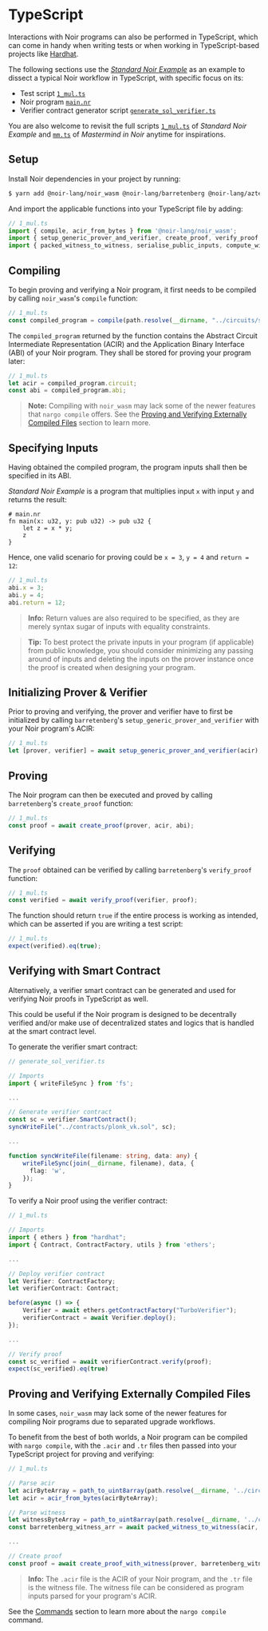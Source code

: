 # TypeScript

Interactions with Noir programs can also be performed in TypeScript, which can come in handy when writing tests or when working in TypeScript-based projects like [Hardhat].

The following sections use the [_Standard Noir Example_] as an example to dissect a typical Noir workflow in TypeScript, with specific focus on its:

- Test script [`1_mul.ts`]
- Noir program [`main.nr`]
- Verifier contract generator script [`generate_sol_verifier.ts`]

You are also welcome to revisit the full scripts [`1_mul.ts`] of _Standard Noir Example_ and [`mm.ts`] of _Mastermind in Noir_ anytime for inspirations.

[Hardhat]: https://hardhat.org/
[_Standard Noir Example_]: https://github.com/vezenovm/basic_mul_noir_example
[`1_mul.ts`]: https://github.com/vezenovm/basic_mul_noir_example/blob/master/test/1_mul.ts
[`main.nr`]: https://github.com/vezenovm/basic_mul_noir_example/blob/master/circuits/src/main.nr
[`generate_sol_verifier.ts`]: https://github.com/vezenovm/basic_mul_noir_example/blob/master/scripts/generate_sol_verifier.ts
[`mm.ts`]: https://github.com/vezenovm/mastermind-noir/blob/master/test/mm.ts

## Setup

Install Noir dependencies in your project by running:

```bash
$ yarn add @noir-lang/noir_wasm @noir-lang/barretenberg @noir-lang/aztec_backend
```

And import the applicable functions into your TypeScript file by adding:

```ts
// 1_mul.ts
import { compile, acir_from_bytes } from '@noir-lang/noir_wasm';
import { setup_generic_prover_and_verifier, create_proof, verify_proof, create_proof_with_witness } from '@noir-lang/barretenberg/dest/client_proofs';
import { packed_witness_to_witness, serialise_public_inputs, compute_witnesses } from '@noir-lang/aztec_backend';
```

## Compiling

To begin proving and verifying a Noir program, it first needs to be compiled by calling `noir_wasm`'s `compile` function:

```ts
// 1_mul.ts
const compiled_program = compile(path.resolve(__dirname, "../circuits/src/main.nr"));
```

The `compiled_program` returned by the function contains the Abstract Circuit Intermediate Representation (ACIR) and the Application Binary Interface (ABI) of your Noir program. They shall be stored for proving your program later:

```ts
// 1_mul.ts
let acir = compiled_program.circuit;
const abi = compiled_program.abi;
```

> **Note:** Compiling with `noir_wasm` may lack some of the newer features that `nargo compile` offers. See the [Proving and Verifying Externally Compiled Files](#proving-and-verifying-externally-compiled-files) section to learn more.

## Specifying Inputs

Having obtained the compiled program, the program inputs shall then be specified in its ABI.

_Standard Noir Example_ is a program that multiplies input `x` with input `y` and returns the result:

```noir
# main.nr
fn main(x: u32, y: pub u32) -> pub u32 {
    let z = x * y;
    z
}
```

Hence, one valid scenario for proving could be `x = 3`, `y = 4` and `return = 12`:

```ts
// 1_mul.ts
abi.x = 3;
abi.y = 4;
abi.return = 12;
```

> **Info:** Return values are also required to be specified, as they are merely syntax sugar of inputs with equality constraints.

> **Tip:** To best protect the private inputs in your program (if applicable) from public knowledge, you should consider minimizing any passing around of inputs and deleting the inputs on the prover instance once the proof is created when designing your program.

## Initializing Prover & Verifier

Prior to proving and verifying, the prover and verifier have to first be initialized by calling `barretenberg`'s `setup_generic_prover_and_verifier` with your Noir program's ACIR:

```ts
// 1_mul.ts
let [prover, verifier] = await setup_generic_prover_and_verifier(acir);
```

## Proving

The Noir program can then be executed and proved by calling `barretenberg`'s `create_proof` function:

```ts
// 1_mul.ts
const proof = await create_proof(prover, acir, abi);
```

## Verifying

The `proof` obtained can be verified by calling `barretenberg`'s `verify_proof` function:

```ts
// 1_mul.ts
const verified = await verify_proof(verifier, proof);
```

The function should return `true` if the entire process is working as intended, which can be asserted if you are writing a test script:

```ts
// 1_mul.ts
expect(verified).eq(true);
```

## Verifying with Smart Contract

Alternatively, a verifier smart contract can be generated and used for verifying Noir proofs in TypeScript as well.

This could be useful if the Noir program is designed to be decentrally verified and/or make use of decentralized states and logics that is handled at the smart contract level.

To generate the verifier smart contract:

```ts
// generate_sol_verifier.ts

// Imports
import { writeFileSync } from 'fs';

...

// Generate verifier contract
const sc = verifier.SmartContract();
syncWriteFile("../contracts/plonk_vk.sol", sc);

...

function syncWriteFile(filename: string, data: any) {
    writeFileSync(join(__dirname, filename), data, {
      flag: 'w',
    });
}
```

To verify a Noir proof using the verifier contract:

```ts
// 1_mul.ts

// Imports
import { ethers } from "hardhat";
import { Contract, ContractFactory, utils } from 'ethers';

...

// Deploy verifier contract
let Verifier: ContractFactory;
let verifierContract: Contract;

before(async () => {
    Verifier = await ethers.getContractFactory("TurboVerifier");
    verifierContract = await Verifier.deploy();
});

...

// Verify proof
const sc_verified = await verifierContract.verify(proof);
expect(sc_verified).eq(true)
```

## Proving and Verifying Externally Compiled Files

In some cases, `noir_wasm` may lack some of the newer features for compiling Noir programs due to separated upgrade workflows.

To benefit from the best of both worlds, a Noir program can be compiled with `nargo compile`, with the `.acir` and `.tr` files then passed into your TypeScript project for proving and verifying:

```ts
// 1_mul.ts

// Parse acir
let acirByteArray = path_to_uint8array(path.resolve(__dirname, '../circuits/build/p.acir'));
let acir = acir_from_bytes(acirByteArray);

// Parse witness
let witnessByteArray = path_to_uint8array(path.resolve(__dirname, '../circuits/build/p.tr'));
const barretenberg_witness_arr = await packed_witness_to_witness(acir, witnessByteArray);

...

// Create proof
const proof = await create_proof_with_witness(prover, barretenberg_witness_arr);
```

> **Info:** The `.acir` file is the ACIR of your Noir program, and the `.tr` file is the witness file. The witness file can be considered as program inputs parsed for your program's ACIR.

See the [Commands] section to learn more about the `nargo compile` command.

[Commands]: nargo/commands.md#nargo-compile-circuit_name
